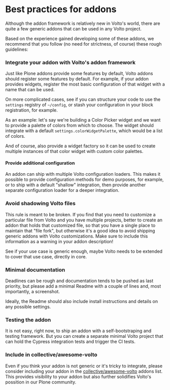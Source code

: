 # Best practices for addons

Although the addon framework is relatively new in Volto's world, there are
quite a few generic addons that can be used in any Volto project.

Based on the experience gained developing some of these addons, we
recommend that you follow (no need for strictness, of course) these rough
guidelines:

### Integrate your addon with Volto's addon framework

Just like Plone addons provide some features by default, Volto addons should
register some features by default. For example, if your addon provides widgets,
register the most basic configuration of that widget with a name that can be
used.

On more complicated cases, see if you can structure your code to use the
`settings` registry of `~/config`, or stash your configuration in your block
registration, for example.

As an example: let's say we're building a Color Picker widget and we want to
provide a palette of colors from which to choose. The widget should integrate
with a default `settings.colorWidgetPalette`, which would be a list of colors.

And of course, also provide a widget factory so it can be used to create
multiple instances of that color widget with custom color palettes.

#### Provide additional configuration

An addon can ship with multiple Volto configuration loaders. This makes it
possible to provide configuration methods for demo purposes, for example, or to
ship with a default "shallow" integration, then provide another separate
configuration loader for a deeper integration.

### Avoid shadowing Volto files

This rule is meant to be broken. If you find that you need to customize
a particular file from Volto and you have multiple projects, better to create
an addon that holds that customized file, so that you have a single place to
maintain that "file fork", but otherwise it's a good idea to avoid shipping
generic addons with Volto customizations. Make sure to include this information
as a warning in your addon description!

See if your use case is generic enough, maybe Volto needs to be extended to
cover that use case, directly in core.

### Minimal documentation

Deadlines can be rough and documentation tends to be pushed as last priority,
but please add a minimal Readme with a couple of lines and, most importantly,
a screenshot.

Ideally, the Readme should also include install instructions and details on any
possible settings.

### Testing the addon

It is not easy, right now, to ship an addon with a self-bootstraping and
testing framework. But you can create a separate minimal Volto project that can
hold the Cypress integration tests and trigger the CI tests.

### Include in collective/awesome-volto

Even if you think your addon is not generic or it's tricky to integrate, please
consider including your addon in the
[collective/awesome-volto](https://github.com/collective/awesome-volto) addons
list. This provides visibility to your addon but also further solidifies
Volto's possition in our Plone community.
